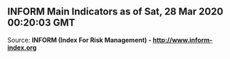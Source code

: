 ## INFORM Main Indicators as of Sat, 28 Mar 2020 00:20:03 GMT

Source: **INFORM (Index For Risk Management) - http://www.inform-index.org**